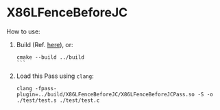 # X86LFenceBeforeJC

How to use:

1. Build (Ref. [here](../README.md)), or:
   ````
   cmake --build ../build
   ```
1. Load this Pass using `clang`:
   ```
   clang -fpass-plugin=../build/X86LFenceBeforeJC/X86LFenceBeforeJCPass.so -S -o ./test/test.s ./test/test.c
   ````
